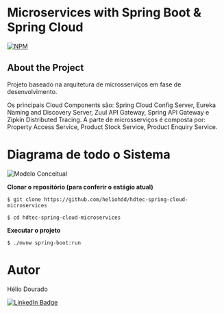 # Microservices with Spring Boot & Spring Cloud

[![NPM](https://img.shields.io/npm/l/react)](https://github.com/heliohdd/hdsdeliver-sds2/blob/main/LICENSE) 

## About the Project
Projeto baseado na arquitetura de microsserviços em fase de desenvolvimento.

Os principais Cloud Components são: Spring Cloud Config Server, Eureka Naming and Discovery Server, Zuul API Gateway, Spring API Gateway e Zipkin Distributed Tracing.
A parte de microsserviços é composta por: Property Access Service, Product Stock Service, Product Enquiry Service.

<!--
Esta aplicação consiste em um <strong>Sistema de Controle de Pedidos</strong> "e-commerce". Este sitema permite o controle de uma "Loja Virtual" composta por um catálogo de "Produtos" organizados em "Categorias", que podem ser escolhidos pelo "Cliente", e direcionados para serem entregues em um determinado "Endereço".
Após a conclusão do "Pedido", o sistema se comunica com uma API externa integrada para solução de "Pagamentos" online validando então a compra conforme autorização após a realização da operação de pagamento. O sistema ainda envia um e-mail para o cliente com os dados do pedido avisando sobre a confirmação de pagamento.
-->
<!--
### Layout
Veja abaixo as telas que compõem o aplicativo posicionando o cursor sobre as imagens para conferir sua descrição.
## Layouts do <strong><i>"front-end responsivo (web e mobile)"</i></strong>
![Mobile 1](https://github.com/heliohdd/assets/blob/main/raw/main/spring-ionic/mobile1.png "Tela inicial")
![Mobile 2](https://github.com/heliohdd/assets/blob/main/raw/main/spring-ionic/mobile2.png "Tela de Login")
![Mobile 3](https://github.com/heliohdd/assets/blob/main/raw/main/spring-ionic/mobile3.png "Tela de Categorias")
![Mobile 8](https://github.com/heliohdd/assets/blob/main/raw/main/spring-ionic/mobile8.png "Categoria Informática")
![Mobile 9](https://github.com/heliohdd/assets/blob/main/raw/main/spring-ionic/mobile9.png "Produto TV")
![Mobile 10](https://github.com/heliohdd/assets/blob/main/raw/main/spring-ionic/mobile10.png "Seleção do Produto")
![Mobile 12](https://github.com/heliohdd/assets/blob/main/raw/main/spring-ionic/mobile12.png "Produto Colcha")
![Mobile 13](https://github.com/heliohdd/assets/blob/main/raw/main/spring-ionic/mobile13.png "Finalizar Pedido")
![Mobile 14](https://github.com/heliohdd/assets/blob/main/raw/main/spring-ionic/mobile14.png "Selecionar Endereço")
![Mobile 15](https://github.com/heliohdd/assets/blob/main/raw/main/spring-ionic/mobile15.png "Forma de Pagamento")
![Mobile 16](https://github.com/heliohdd/assets/blob/main/raw/main/spring-ionic/mobile16.png "Conferir Pedido Tela 1")
![Mobile 17](https://github.com/heliohdd/assets/blob/main/raw/main/spring-ionic/mobile17.png "Conferir Pedido Tela 2")
![Mobile 4](https://github.com/heliohdd/assets/blob/main/raw/main/spring-ionic/mobile4.png "XXXXXXXXXXXXXXXXXX")
![Mobile 5](https://github.com/heliohdd/assets/blob/main/raw/main/spring-ionic/mobile5.png "XXXXXXXXXXXXXXXXXX")
![Mobile 6](https://github.com/heliohdd/assets/blob/main/raw/main/spring-ionic/mobile6.png "XXXXXXXXXXXXXXXXXX")
![Mobile 7](https://github.com/heliohdd/assets/blob/main/raw/main/spring-ionic/mobile7.png "XXXXXXXXXXXXXXXXXX")
![Mobile 11](https://github.com/heliohdd/assets/blob/main/raw/main/spring-ionic/mobile11.png "XXXXXXXXXXXXXXXXXX")
-->
# Diagrama de todo o Sistema
![Modelo Conceitual](https://github.com/heliohdd/assets/blob/main/raw/main/hdtec-spring-cloud-microservices/Imagem1.png)
<!--
# Modelo conceitual
Abaixo é apresentado o modelo conceitual utilizado para o desenvolvimento desta aplicação.
![Modelo Conceitual](https://github.com/heliohdd/assets/blob/main/raw/main/spring-ionic/modelo-conceitual-spring-ionic.png)
# Tecnologias utilizadas
Abaixo são listadas as tecnologias utilizadas para o desenvolvimento desta aplicação.
## Back-end
- <b>Java 11 LTS</b> - (versão com suporte prolongado)
- <b>Spring Boot 2.0.0</b> - (versão estável do framework)
- <b>JPA/Hibernate</b> - (mapeamento ORM)
- <b>Maven</b> - (gerenciamento de dependências)
- <b>Postman</b> - (testes durante o desenvolvimento)
## Banco de Dados
- H2 - (para ambiente de testes)
- MySQL - (para ambiente de desenvolvimento e de produção)
## Front-end web
- <b>HTML5/CSS3/JS/TypeScript</b> - (desenvolvimento web responsiva)
- <b>Angular</b> - (gerar aplicação web responsiva)
## Integração com API's
- <b>Amazon S3</b> - (para armazenamento de imagens dos clientes e dos produtos)
- <b>Google SMTP</b> - (para comunicação sobre confirmação do pagamento.)
# Implantação do Projeto
O projeto foi implatado na nuvem através da plataforma PaaS <strong>Heroku</strong> com entrega contínua (Github Actions) para a parte do back-end, dispondo assim de um ambiente que oferece alta disponibilidade e escalabilidade permitindo ao Sistema ótimos níveis de performance e funcionabilidade.
# Como testar o projeto localmente?
Pré-requisito:
- [Java 11](https://www.oracle.com/br/java/technologies/javase-jdk11-downloads.html)
## Back end
-->
**Clonar o repositório (para conferir o estágio atual)**

```
$ git clone https://github.com/heliohdd/hdtec-spring-cloud-microservices

$ cd hdtec-spring-cloud-microservices
```

**Executar o projeto**

```
$ ./mvnw spring-boot:run
```
<!--
Confira a documentação desta API conforme especificação <b>Open API 3.0</b> neste link: 
 [documentação da API](http://localhost:8080/swagger-ui-custom.html).
-->
# Autor
Hélio Dourado

[![LinkedIn Badge](https://img.shields.io/badge/-LinkedIn-blue?style=flat-square&logo=Linkedin&logoColor=white&link=https://www.linkedin.com/in/heliohdd/)](https://www.linkedin.com/in/heliohdd/)
